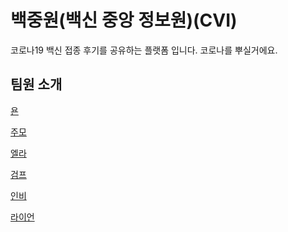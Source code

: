# 백중원(백신 중앙 정보원)(CVI)

코로나19 백신 접종 후기를 공유하는 플랫폼 입니다.
코로나를 뿌실거에요.


## 팀원 소개

[욘](./yon.md)

[주모](./junmo.md)

[엘라](./HyuuunjuKim.md)

[검프](./gump.md)

[인비](./inbi.md)

[라이언](/ryan.md)
